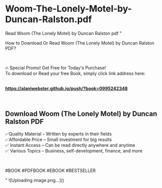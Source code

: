 # Woom-The-Lonely-Motel-by-Duncan-Ralston.pdf
Read Woom (The Lonely Motel) by Duncan Ralston pdf
"<p>How to Download Or Read Woom (The Lonely Motel) by Duncan Ralston PDF?</p>
<p>&nbsp;</p>
<p>&#128293;  Special Promo! Get Free for Today's Purchase!<br />To download or Read your free Book, simply click link address here:&nbsp;<br />&nbsp;</p>
<p><a href=""https://alaniwebster.github.io/push/?book=0995242348""><strong>https://alaniwebster.github.io/push/?book=0995242348</strong></a></p>
<p>&nbsp;</p>
<h2>Download Woom (The Lonely Motel) by Duncan Ralston PDF</h2>
<p>&#x2705;Quality Material &ndash; Written by experts in their fields<br />&#x2705;Affordable Price &ndash; Small investment for big results<br />&#x2705; Instant Access &ndash; Can be read directly anywhere and anytime<br />&#x2705; Various Topics &ndash; Business, self-development, finance, and more</p>
<p>&nbsp;</p>
<p>#BOOK #PDFBOOK #EBOOK #BESTSELLER</p>
"
![Uploading image.png…]()
